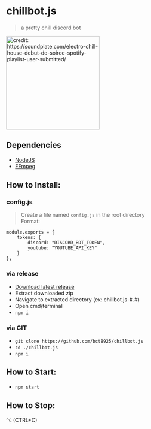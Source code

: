 # chillbot.js
> a pretty chill discord bot

<img src="https://soundplate.com/wp-content/uploads/Chill.jpg" height="250" alt="credit: https://soundplate.com/electro-chill-house-debut-de-soiree-spotify-playlist-user-submitted/" />

## Dependencies
* [NodeJS](https://nodejs.org/en/download/)
* [FFmpeg](https://ffmpeg.org/)

## How to Install:

### config.js
> Create a file named `config.js` in the root directory\
> Format:

```
module.exports = {
    tokens: {
        discord: "DISCORD_BOT_TOKEN",
        youtube: "YOUTUBE_API_KEY"
    }
};
```

### via release
* [Download latest release](https://github.com/bct8925/chillbot.js/releases/latest)
* Extract downloaded zip
* Navigate to extracted directory (ex: chillbot.js-#.#)
* Open cmd/terminal
* `npm i`

### via GIT
* `git clone https://github.com/bct8925/chillbot.js`
* `cd ./chillbot.js`
* `npm i`

## How to Start:
* `npm start`

## How to Stop:
`^C` (CTRL+C)